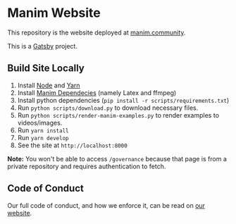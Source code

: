 # Manim Website

This repository is the website deployed at [manim.community](https://www.manim.community/).

This is a [Gatsby](https://www.gatsbyjs.com/) project.

## Build Site Locally
1. Install [Node](https://nodejs.org/en/download/) and [Yarn](https://classic.yarnpkg.com/en/docs/install)
2. Install [Manim Dependecies](https://docs.manim.community/en/stable/installation.html) (namely Latex and ffmpeg)
3. Install python dependencies (`pip install -r scripts/requirements.txt`)
4. Run `python scripts/download.py` to download necessary files.
5. Run `python scripts/render-manim-examples.py` to render examples to videos/images.
6. Run `yarn install`
7. Run `yarn develop`
8. See the site at `http://localhost:8000`

**Note:** You won't be able to access `/governance` because that page is from a private repository and requires authentication to fetch.

## Code of Conduct

Our full code of conduct, and how we enforce it, can be read on [our website](https://docs.manim.community/en/latest/conduct.html).
